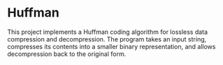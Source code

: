 # Huffman
This project implements a Huffman coding algorithm for lossless data compression and decompression. The program takes an input string, compresses its contents into a smaller binary representation, and allows decompression back to the original form.
